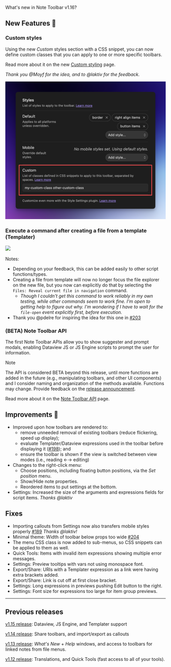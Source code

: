 What's new in Note Toolbar v1.16?

## New Features 🎉

### Custom styles

Using the new _Custom_ styles section with a CSS snippet, you can now define custom classes that you can apply to one or more specific toolbars.

Read more about it on the new [Custom styling](https://github.com/chrisgurney/obsidian-note-toolbar/wiki/Custom-styling) page.

_Thank you @Moyf for the idea, and to @laktiv for the feedback._

<img src="https://raw.githubusercontent.com/chrisgurney/obsidian-note-toolbar/master/docs/images/styles_settings_custom.png" width="700"/>

### Execute a command after creating a file from a template (Templater)

<img src="https://github.com/user-attachments/assets/7ae7628f-24e6-4721-9f31-2a3b6fb008d0" width="700"/>

Notes:

- Depending on your feedback, this can be added easily to other script functions/types.
- Creating a file from template will now no longer focus the file explorer on the new file, but you now can explicitly do that by selecting the `Files: Reveal current file in navigation` command.
  - _Though I couldn't get this command to work reliably in my own testing, while other commands seem to work fine. I'm open to getting help to figure out why. I'm wondering if I have to wait for the `file-open` event explicitly first, before execution._
- Thank you @pdelre for inspiring the idea for this one in [#203](https://github.com/chrisgurney/obsidian-note-toolbar/discussions/203)

### (BETA) Note Toolbar API

The first Note Toolbar APIs allow you to show suggester and prompt modals, enabling Dataview JS or JS Engine scripts to prompt the user for information.

>[!note]
> The API is considered BETA beyond this release, until more functions are added in the future (e.g., manipulating toolbars, and other UI components) and I consider naming and organization of the methods available. Functions may change. Provide feedback on the [release announcement](https://github.com/chrisgurney/obsidian-note-toolbar/discussions/207).

Read more about it on the [Note Toolbar API](https://github.com/chrisgurney/obsidian-note-toolbar/wiki/Note-Toolbar-API) page.

## Improvements 🚀

- Improved upon how toolbars are rendered to:
  - remove unneeded removal of existing toolbars (reduce flickering, speed up display);
  - evaluate Templater/Dataview expressions used in the toolbar before displaying it ([#198](https://github.com/chrisgurney/obsidian-note-toolbar/issues/198)); and
  - ensure the toolbar is shown if the view is switched between view modes (i.e., reading ←→ editing)
- Changes to the right-click menu:
  - Choose positions, including floating button positions, via the _Set position_ menu.
  - Show/Hide note properties.
  - Reordered items to put settings at the bottom.
- Settings: Increased the size of the arguments and expressions fields for script items. _Thanks @laktiv_

## Fixes

- Importing callouts from Settings now also transfers mobile styles properly [#189](https://github.com/chrisgurney/obsidian-note-toolbar/issues/189) _Thanks @laktiv!_
- Minimal theme: Width of toolbar below props too wide [#204](https://github.com/chrisgurney/obsidian-note-toolbar/issues/204)
- The menu CSS class is now added to sub-menus, so CSS snippets can be applied to them as well.
- Quick Tools: Items with invalid item expressions showing multiple error messages.
- Settings: Preview tooltips with vars not using monospace font.
- Export/Share: URIs with a Templater expression as a link were having extra brackets added.
- Export/Share: Link is cut off at first close bracket.
- Settings: Long expressions in previews pushing Edit button to the right.
- Settings: Font size for expressions too large for item group previews.

---

## Previous releases

[v1.15 release](https://github.com/chrisgurney/obsidian-note-toolbar/releases/tag/1.15.0): Dataview, JS Engine, and Templater support

[v1.14 release](https://github.com/chrisgurney/obsidian-note-toolbar/releases/tag/1.14.0): Share toolbars, and import/export as callouts

[v1.13 release](https://github.com/chrisgurney/obsidian-note-toolbar/releases/tag/1.13): _What's New_ + _Help_ windows, and access to toolbars for linked notes from file menus.

[v1.12 release](https://github.com/chrisgurney/obsidian-note-toolbar/releases/tag/1.12.1): Translations, and Quick Tools (fast access to all of your tools).
